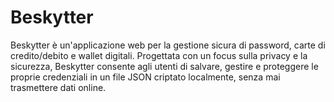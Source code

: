 # Beskytter
Beskytter è un'applicazione web per la gestione sicura di password, carte di credito/debito e wallet digitali. Progettata con un focus sulla privacy e la sicurezza, Beskytter consente agli utenti di salvare, gestire e proteggere le proprie credenziali in un file JSON criptato localmente, senza mai trasmettere dati online.
